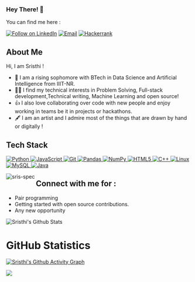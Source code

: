 ### Hey  There! 👋

You can find me here :
<p align="left">
  <a href="https://www.linkedin.com/in/sristhi-sahoo-7910641ba/"><img title="Follow on LinkedIn" src="https://img.shields.io/badge/LinkedIn-0077B5?style=for-the-badge&logo=linkedin&logoColor=white"/></a>
  <a href="mailto:sristhisahoo18@gmail.com"><img title="Email" src="https://img.shields.io/badge/Gmail-D14836?style=for-the-badge&logo=gmail&logoColor=white"/></a>
  <a href="https://www.hackerrank.com/newbie_code"><img title="Hackerrank" src="https://img.shields.io/badge/Hackerrank-DCF5F0?style=for-the-badge&logo=hackerrank&logoColor=white"/></a>  

## About Me
Hi, I am Sristhi !
- 🔭 I am a rising sophomore with BTech in Data Science and Artificial Intelligence from IIIT-NR.
- 👩‍💻 I find my technical interests in Problem Solving, Full-stack development,Technical writing, Machine Learning and open source!
- 👍 I also love collaborating over code with new people and enjoy working in teams be it in projects or hackathons. 
- 🖋️ I am an artist and I admire most of the things that are drawn by hand or digitally !
 
## Tech Stack

<p align="left">
 <a href="#">
<img alt="Python" src="https://img.shields.io/badge/python%20-%2314354C.svg?&style=for-the-badge&logo=python&logoColor=white"/>
<img alt="JavaScript" src="https://img.shields.io/badge/javascript%20-%23323330.svg?&style=for-the-badge&logo=javascript&logoColor=%23F7DF1E"/>
<img alt="Git" src="https://img.shields.io/badge/git%20-%23F05033.svg?&style=for-the-badge&logo=git&logoColor=white"/>
<img alt="Pandas" src="https://img.shields.io/badge/pandas%20-%23150458.svg?&style=for-the-badge&logo=pandas&logoColor=white" />
<img alt="NumPy" src="https://img.shields.io/badge/numpy%20-%23013243.svg?&style=for-the-badge&logo=numpy&logoColor=white" />
<img alt="HTML5" src="https://img.shields.io/badge/html5%20-%23E34F26.svg?&style=for-the-badge&logo=html5&logoColor=white"/>
<img alt="C++" src="https://img.shields.io/badge/c++%20-%2300599C.svg?&style=for-the-badge&logo=c%2B%2B&ogoColor=white"/>
<img alt="Linux" src="https://img.shields.io/badge/Ubuntu-E95420?style=for-the-badge&logo=ubuntu&logoColor=white" />
<img alt='MySQL' src="https://img.shields.io/badge/SQL-MySQL?style=for-the-badge&logo=mysql&color=DCF5F0"/>
<img alt='Java' src="https://img.shields.io/badge/Java-Java?style=for-the-badge&logo=java&color=303030"/>
 </a>
</p>
 
<p><img align="left" src="https://github-readme-stats.vercel.app/api/top-langs?username=sris-spec&show_icons=true&locale=en&layout=compact" alt="sris-spec" /></p>

## Connect with me for :
  - Pair programming
  - Getting started with open source contributions.
  - Any new opportunity 
  

![Sristhi's Github Stats](https://github-readme-stats.anuraghazra1.vercel.app/api?username=sris-spec&show_icons=true&include_all_commits=true&theme=radical)

<h1 align="left">GitHub Statistics</h1>

[![Sristhi's Github Activity Graph](https://activity-graph.herokuapp.com/graph?username=sris-spec&theme=github)](https://github.com/ashutosh00710/github-readme-activity-graph)

<a href="https://github.com/sris-spec">
  <img align="center" src="https://github-readme-stats.vercel.app/api/top-langs/?username=sris-spec&theme=tokyonight&layout=compact&" />
</a>

